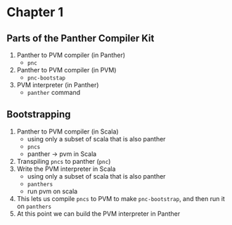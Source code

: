 # Chapter 1

## Parts of the Panther Compiler Kit

1. Panther to PVM compiler (in Panther)
    - `pnc`
2. Panther to PVM compiler (in PVM)
    - `pnc-bootstap`
3. PVM interpreter (in Panther)
    - `panther` command

## Bootstrapping

1. Panther to PVM compiler (in Scala)
    - using only a subset of scala that is also panther
    - `pncs`
    - panther -> pvm in Scala
2. Transpiling `pncs` to panther (`pnc`)
3. Write the PVM interpreter in Scala
    - using only a subset of scala that is also panther
    - `panthers`
    - run pvm on scala
4. This lets us compile `pncs` to PVM to make `pnc-bootstrap`, and then run it on `panthers`
5. At this point we can build the PVM interpreter in Panther
